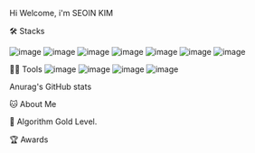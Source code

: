 Hi Welcome, i'm SEOIN KIM 

🛠️ Stacks

![image](https://github.com/seoinee/seoinee/assets/96633718/f92b5566-474c-40e9-ba9d-9275cee3b535)
![image](https://github.com/seoinee/seoinee/assets/96633718/ac6ea9c3-f7ee-4f42-a2ca-e0e1d24b533c)
![image](https://github.com/seoinee/seoinee/assets/96633718/ddbc1668-6f37-4ed8-9b03-4dbdad8e3a7a)
![image](https://github.com/seoinee/seoinee/assets/96633718/d24167d5-ddd3-4236-ae92-fd62259d4c6b)
![image](https://github.com/seoinee/seoinee/assets/96633718/b1ead7d6-8f69-490c-a571-8a9bbc5518bf)
![image](https://github.com/seoinee/seoinee/assets/96633718/8ded7546-0c07-46a2-b133-6c9c6c8e09fe)
![image](https://github.com/seoinee/seoinee/assets/96633718/210eea4d-3e76-44fc-b41a-032ae562f75a)


       

💪🏼 Tools
![image](https://github.com/seoinee/seoinee/assets/96633718/c54051fd-f11b-4cb5-a417-b44ea9212ecf)
![image](https://github.com/seoinee/seoinee/assets/96633718/16c8ba40-b341-4a2d-80de-cfb59f8dd120)
![image](https://github.com/seoinee/seoinee/assets/96633718/26dd8ff3-6793-41e8-b39a-966c21f570a6)
![image](https://github.com/seoinee/seoinee/assets/96633718/adf8cb85-5af8-44c6-b304-39473e27dfb7)

     

Anurag's GitHub stats

🐱 About Me



🏅 Algorithm Gold Level.



🏆 Awards

